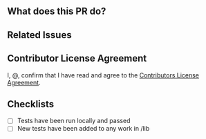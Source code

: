 ## What does this PR do?

<!--- Describe the goal of this PR -->

## Related Issues

<!--- Link to related issues. For example: "Fixes: https://github.com/Kiln-AI/Kiln/issues/12345" -->

## Contributor License Agreement

I, @<your-github-username>, confirm that I have read and agree to the [Contributors License Agreement](https://github.com/Kiln-AI/Kiln/blob/main/CLA.md).

## Checklists

- [ ] Tests have been run locally and passed
- [ ] New tests have been added to any work in /lib
